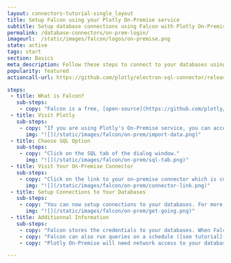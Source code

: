 ```yaml
---
layout: connectors-tutorial-single_layout
title: Setup Falcon using your Plotly On-Premise service
subtitle: Setup database connections using Falcon with Plotly On-Premise
permalink: /database-connectors/on-prem-login/
imageurl:  /static/images/falcon/logos/on-premise.png
state: active
tags: start
section: Basics
meta_description: Follow these steps to connect to your databases using Plotly On-Premise
popularity: featured
actioncall-url: https://github.com/plotly/electron-sql-connector/releases

steps:
 - title: What is Falcon?
   sub-steps:
    - copy: "Falcon is a free, [open-source](https://github.com/plotly/plotly-database-connector) SQL editor with inline data visualization. With Falcon you can connect to your database in the Connection tab, run SQL queries in the Query tab, then export your results as a CSV or open them in the [Chart Studio](https://plot.ly/create) to unlock the full power of Plotly graphs. Optionally, you can use Falcon as a middleman between plot.ly and your database - so that when your database updates, your charts and dashboards update as well. Currently, Falcon supports connections to RedShift, MySQL, PostgreSQL, IBM DB2, Impala, MS SQL, and SQLite."
 - title: Visit Plotly
   sub-steps:
    - copy: "If you are using Plotly's On-Premise service, you can access Plotly's platform at your Plotly base domain as it was set-up by your IT department; often it is of the form 'plotly.your-company-name.com'. We will use the latter domain throughout this tutorial. To start using Falcon as an on-premise user, visit 'plotly.your-company-name.com/create' and click on 'Import' in the top-right corner."
      img: "![](/static/images/falcon/on-prem/import-data.png)"
 - title: Choose SQL Option
   sub-steps:
    - copy: "Click on the SQL tab of the dialog window."
      img: "![](/static/images/falcon/on-prem/sql-tab.png)"
 - title: Visit Your On-Premise Connector
   sub-steps:
    - copy: "Click on the link to your on-premise connector which is configured to your company-name domain. Clicking on the link should bring you to 'plotly.your-company-name.com/external-data-connector'. In future, you may of course, visit the database connector directly at 'plotly.your-company-name.com/external-data-connector' without heading to 'plotly.your-company-name.com/create' first if you wish to add or modify your connections."
      img: "![](/static/images/falcon/on-prem/connector-link.png)"
 - title: Setup Connections to Your Databases
   sub-steps:
    - copy: "You can now setup connections to your databases. For more specific guidance, visit the tutorial for your database visit [our full list](/database-connectors/) that includes [MySQL](/database-connectors/mysql/), [MS SQL](/database-connectors/mssql/), [PostgreSQL](/database-connectors/postgres/), [MariaDB](/database-connectors/mariadb/), [Redshift](/database-connectors/redshift/), [Apache Drill and Parquet files](/database-connectors/apache-drill/), [S3](/database-connectors/s3/), [Elasticsearch](/database-connectors/elasticsearch/) or [request a new one](https://plotly.typeform.com/to/KUiCSl) if you do not see what you want."
      img: "![](/static/images/falcon/on-prem/get-going.png)"
 - title: Additionnal Information
   sub-steps:
    - copy: "Falcon stores the credentials to your databases. When Falcon runs on your On-Premise account, these credentials only need to be saved to the connector by one user. All users of Plotly On-Premise will have access to the databases and datastores that get configured."
    - copy: "Falcon can also run queries on a schedule ([see tutorial](https://help.plot.ly/database-connectors/schedule-query)). Falcon will save the results of the queries to user accounts in the Plotly On-Premise server through the [Plotly Grids API](https://api.plot.ly/v2)."
    - copy: "Plotly On-Premise will need network access to your databases or datastores. If you would like to run Falcon on a separate server than Plotly or if you would like only a few users to have access to your databases, then you can run Falcon as a desktop app ([see tutorial](/database-connectors/personal-login)) or as a headless server app ([more information](https://github.com/plotly/plotly-database-connector#run-as-headless-server))."

---
```

